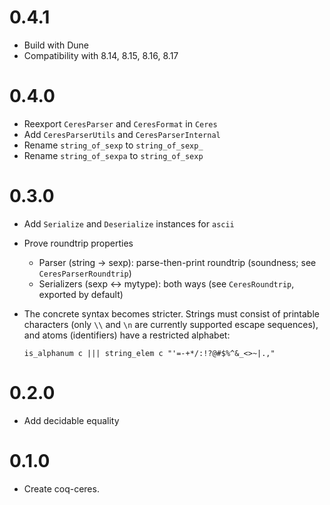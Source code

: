 # 0.4.1

- Build with Dune
- Compatibility with 8.14, 8.15, 8.16, 8.17

# 0.4.0

- Reexport `CeresParser` and `CeresFormat` in `Ceres`
- Add `CeresParserUtils` and `CeresParserInternal`
- Rename `string_of_sexp` to `string_of_sexp_`
- Rename `string_of_sexpa` to `string_of_sexp`

# 0.3.0

- Add `Serialize` and `Deserialize` instances for `ascii`
- Prove roundtrip properties

    + Parser (string -> sexp): parse-then-print roundtrip (soundness; see `CeresParserRoundtrip`)
    + Serializers (sexp <-> mytype): both ways (see `CeresRoundtrip`, exported by default)

- The concrete syntax becomes stricter. Strings must consist of printable characters
  (only `\\` and `\n` are currently supported escape sequences), and atoms
  (identifiers) have a restricted alphabet:

  ```
  is_alphanum c ||| string_elem c "'=-+*/:!?@#$%^&_<>~|.,"
  ```

# 0.2.0

- Add decidable equality

# 0.1.0

- Create coq-ceres.
